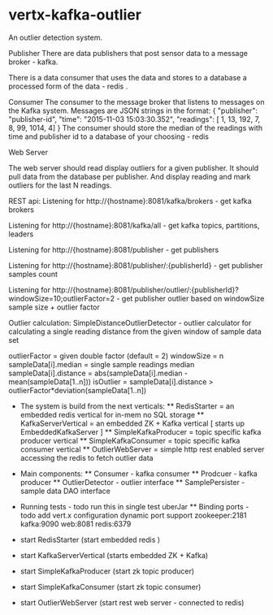 # vertx-kafka-outlier
An outlier detection system.

Publisher
There are data publishers that post sensor data to a message broker - kafka.

There is a data consumer that uses the data and stores to a database a processed form of the data - redis .

Consumer
The consumer to the message broker that listens to messages on the Kafka system. Messages are JSON strings in the format:
{
    "publisher": "publisher-id",
    "time": "2015-11-03 15:03:30.352",
    "readings": [ 1, 13, 192, 7, 8, 99, 1014, 4]
}
The consumer should store the median of the readings with time and publisher id to a database of your choosing - redis

Web Server

The web server should read display outliers for a given publisher.
It should pull data from the database per publisher.
And display reading and mark outliers for the last N readings.

REST api:
Listening for http://{hostname}:8081/kafka/brokers - get kafka brokers

Listening for http://{hostname}:8081/kafka/all     - get kafka topics, partitions, leaders

Listening for http://{hostname}:8081/publisher     - get publishers

Listening for http://{hostname}:8081/publisher/:{publisherId}  - get publisher samples count

Listening for http://{hostname}:8081/publisher/outlier/:{publisherId}?windowSize=10;outlierFactor=2
                                                        - get publisher outlier based on windowSize sample size + outlier factor

Outlier calculation:
SimpleDistanceOutlierDetector - outlier calculator for calculating a single reading distance from the given window of sample data set

outlierFactor = given double factor (default = 2)
windowSize = n
sampleData[i].median = single sample readings median
sampleData[i].distance = abs(sampleData[i].median - mean(sampleData[1..n]))
isOutlier = sampleData[i].distance >  outlierFactor*deviation(sampleData[1..n])


* The system is build from the next verticals:
 ** RedisStarter = an embedded redis vertical for in-mem no SQL storage
 ** KafkaServerVertical = an embedded ZK + Kafka vertical [ starts up EmbeddedKafkaServer ]
 ** SimpleKafkaProducer = topic specific kafka producer vertical
 ** SimpleKafkaConsumer = topic specific kafka consumer vertical
 ** OutlierWebServer = simple http rest enabled server accessing the redis to fetch outlier data

* Main components:
 ** Consumer - kafka consumer
 ** Prodcuer - kafka producer
 ** OutlierDetector - outlier interface
 ** SamplePersister - sample data DAO interface

* Running tests - todo run this in single test uberJar
** Binding ports - todo add vert.x configuration dynamic port support
    zookeeper:2181
    kafka:9090
    web:8081
    redis:6379

 * start RedisStarter        (start embedded redis )
 * start KafkaServerVertical (starts embedded ZK + Kafka)
 * start SimpleKafkaProducer (start zk topic producer)
 * start SimpleKafkaConsumer (start zk topic consumer)
 * start OutlierWebServer    (start rest web server - connected to redis)
